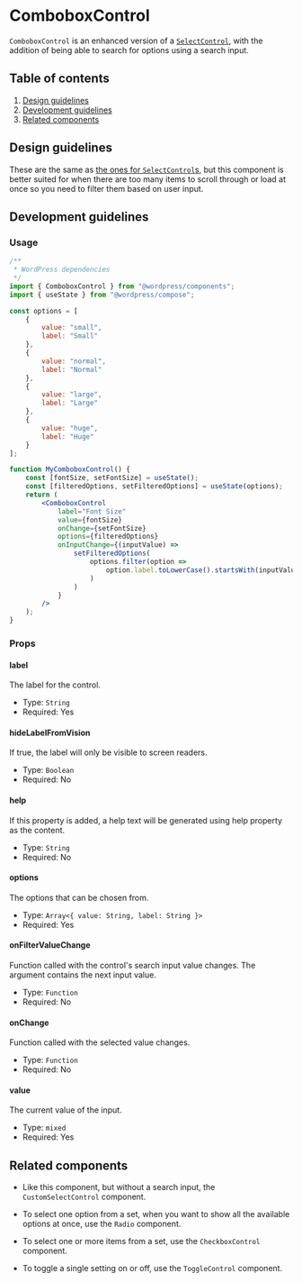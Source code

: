 # ComboboxControl

`ComboboxControl` is an enhanced version of a [`SelectControl`](/packages/components/src/select-control/README.md), with the addition of being able to search for options using a search input.

## Table of contents

1. [Design guidelines](#design-guidelines)
2. [Development guidelines](#development-guidelines)
3. [Related components](#related-components)

## Design guidelines

These are the same as [the ones for `SelectControl`s](/packages/components/src/select-control/README.md#design-guidelines), but this component is better suited for when there are too many items to scroll through or load at once so you need to filter them based on user input.

## Development guidelines

### Usage

```jsx
/**
 * WordPress dependencies
 */
import { ComboboxControl } from "@wordpress/components";
import { useState } from "@wordpress/compose";

const options = [
	{
		value: "small",
		label: "Small"
	},
	{
		value: "normal",
		label: "Normal"
	},
	{
		value: "large",
		label: "Large"
	},
	{
		value: "huge",
		label: "Huge"
	}
];

function MyComboboxControl() {
	const [fontSize, setFontSize] = useState();
	const [filteredOptions, setFilteredOptions] = useState(options);
	return (
		<ComboboxControl
			label="Font Size"
			value={fontSize}
			onChange={setFontSize}
			options={filteredOptions}
			onInputChange={(inputValue) =>
				setFilteredOptions(
					options.filter(option =>
						option.label.toLowerCase().startsWith(inputValue.toLowerCase())
					)
				)
			}
		/>
	);
}
```

### Props

#### label

The label for the control.

- Type: `String`
- Required: Yes

#### hideLabelFromVision
If true, the label will only be visible to screen readers.

- Type: `Boolean`
- Required: No

#### help
If this property is added, a help text will be generated using help property as the content.

- Type: `String`
- Required: No

#### options

The options that can be chosen from.

- Type: `Array<{ value: String, label: String }>`
- Required: Yes

#### onFilterValueChange

Function called with the control's search input value changes. The argument contains the next input value.

- Type: `Function`
- Required: No

#### onChange

Function called with the selected value changes.

- Type: `Function`
- Required: No

#### value

The current value of the input.

- Type: `mixed`
- Required: Yes

## Related components

- Like this component, but without a search input, the `CustomSelectControl` component.

- To select one option from a set, when you want to show all the available options at once, use the `Radio` component.
- To select one or more items from a set, use the `CheckboxControl` component.
- To toggle a single setting on or off, use the `ToggleControl` component.
